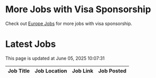 # More Jobs with Visa Sponsorship

Check out [Europe Jobs](https://github.com/sureshparimi/europejobs#latest-jobs) for more jobs with visa sponsorship.

# Latest Jobs

This page is updated at June 05, 2025 10:07:31

| Job Title | Job Location | Job Link | Job Posted |
| --- | --- | --- | --- |
